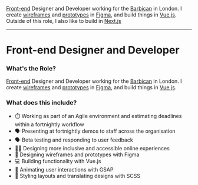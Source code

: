 [Front-end](https://en.wikipedia.org/wiki/Front-end_web_development) Designer and Developer working for the [Barbican](https://barbican.org.uk) in London. I create [wireframes](https://www.figma.com/blog/how-to-wireframe/) and [prototypes](https://www.uiprep.com/blog/ultimate-guide-to-prototyping-in-figma) in [Figma](https://figma.com), and build things in [Vue.js](https://vuejs.org). Outside of this role, I also like to build in [Next.js](https://nextjs.org)

---

# Front-end Designer and Developer

### What's the Role?

[Front-end](https://en.wikipedia.org/wiki/Front-end_web_development) Designer and Developer working for the [Barbican](https://barbican.org.uk) in London. I create [wireframes](https://www.figma.com/blog/how-to-wireframe/) and [prototypes](https://www.uiprep.com/blog/ultimate-guide-to-prototyping-in-figma) in [Figma](https://figma.com), and build things in [Vue.js](https://vuejs.org).

### What does this include?

- ⏱️ Working as part of an Agile environment and estimating deadlines within a fortnightly workflow
- 🗣️ Presenting at fortnightly demos to staff across the organisation
- 🗣️ Beta testing and responding to user feedback
- 👨‍🔬 Designing more inclusive and accessible online experiences
- 🎨 Designing wireframes and prototypes with Figma
- 💻 Building functionality with Vue.js
- 🚀 Animating user interactions with GSAP
- 📝 Styling layouts and translating designs with SCSS

<!-- ### What are the interesting parts?

This website creates content by combining data from multiple APIs. It scrapes and stores data during local development, rather than on deploy, so is super fast and consistent at build time.

It also makes use of [Next.js dynamic routing](https://nextjs.org/docs/pages/building-your-application/routing/dynamic-routes), [markdown for content generation](https://www.npmjs.com/package/raw-loader) and [GSAP](https://greensock.com/gsap) for web animation.

### What needs improving?

- **Documentation** 😥 It really should include [JSDoc](https://jsdoc.app) and [SassDoc](https://sassdoc.com). The code is well structured but will be tricky to maintain without notes. -->
